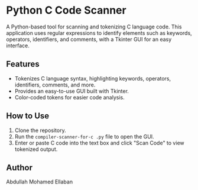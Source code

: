 # Python C Code Scanner

A Python-based tool for scanning and tokenizing C language code. This application uses regular expressions to identify elements such as keywords, operators, identifiers, and comments, with a Tkinter GUI for an easy interface.

## Features
- Tokenizes C language syntax, highlighting keywords, operators, identifiers, comments, and more.
- Provides an easy-to-use GUI built with Tkinter.
- Color-coded tokens for easier code analysis.

## How to Use
1. Clone the repository.
2. Run the `compiler-scanner-for-c .py` file to open the GUI.
3. Enter or paste C code into the text box and click "Scan Code" to view tokenized output.

## Author
Abdullah Mohamed Ellaban
